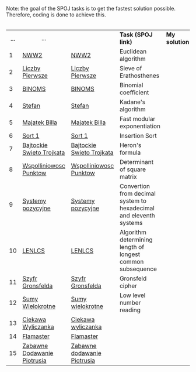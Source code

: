 Note: the goal of the SPOJ tasks is to get the fastest solution possible. Therefore, coding is done to achieve this.
<br>
<br>
<table>
   <tr>
      <th align="center" vlign="middle">...</th>
		<td align="center" vlign="middle">...</td>
      <td> </td> <td><B>Task (SPOJ link)</td> <td><B>My solution</td> <td><B>Usage</td>
   </tr>
   <tr>
      <td>1</td> <td><a href="https://pl.spoj.com/problems/NWW">NWW2</a></td> <td><a href="https://github.com/Pawel-Iskra/mySPOJ/blob/master/mySPOJ/NWW2.java">NWW2</a></td> <td>Euclidean algorithm</td>
   </tr>
   <tr>
      <td>2</td> <td><a href="https://pl.spoj.com/problems/PRIME_T/">Liczby Pierwsze</a></td> <td><a href="https://github.com/Pawel-Iskra/mySPOJ/blob/master/mySPOJ/LiczbyPierwsze.java">Liczby Pierwsze</a></td> <td>Sieve of Erathosthenes</td>
   </tr>
   <tr>
      <td>3</td> <td><a href="https://pl.spoj.com/problems/BINOMS/">BINOMS</a></td> <td><a href="https://github.com/Pawel-Iskra/mySPOJ/blob/master/mySPOJ/BINOMS.java">BINOMS</a></td> <td>Binomial coefficient</td>
   </tr>
   <tr>
      <td>4</td> <td><a href="https://pl.spoj.com/problems/FZI_STEF/">Stefan</a></td> <td><a href="https://github.com/Pawel-Iskra/mySPOJ/blob/master/mySPOJ/Stefan.java">Stefan</a></td> <td>Kadane's algorithm</td>
   </tr>
    <tr>
      <td>5</td> <td><a href="https://pl.spoj.com/problems/MWP2_2B/">Majatek Billa</a></td> <td><a href="https://github.com/Pawel-Iskra/mySPOJ/blob/master/mySPOJ/MajatekBilla.java">Majatek Billa</a></td><td>Fast modular exponentiation</td>
   </tr>
    <tr>
      <td>6</td> <td><a href="https://pl.spoj.com/problems/PP0506A/">Sort 1</a></td> <td><a href="https://github.com/Pawel-Iskra/mySPOJ/blob/master/mySPOJ/Sort1.java">Sort 1</a></td> <td>Insertion Sort</td>
   </tr>
   <tr>
      <td>7</td> <td><a href="https://pl.spoj.com/problems/BAJTST/">Bajtockie Swieto Trojkata</a></td> <td><a href="https://github.com/Pawel-Iskra/mySPOJ/blob/master/mySPOJ/BajtockieSwietoTrojkata.java">Bajtockie Swieto Trojkata</a></td> <td>Heron's formula</td>
   </tr>
   <tr>
      <td>8</td> <td><a href="https://pl.spoj.com/problems/JWSPLIN/">Wspolliniowosc Punktow</a></td> <td><a href="https://github.com/Pawel-Iskra/mySPOJ/blob/master/mySPOJ/WspolliniowoscPunktow.java">Wspolliniowosc Punktow</a></td> <td>Determinant of square matrix</td>
   </tr>
    <tr>
      <td>9</td> <td><a href="https://pl.spoj.com/problems/SYS/">Systemy pozycyjne</a></td> <td><a href="https://github.com/Pawel-Iskra/mySPOJ/blob/master/mySPOJ/SystemyPozycyjne.java">Systemy pozycyjne</a></td> <td>Convertion from decimal system to hexadecimal and eleventh systems</td>
   </tr>
   <tr>
      <td>10</td> <td><a href="https://pl.spoj.com/problems/LENLCS/">LENLCS</a></td> <td><a href="https://github.com/Pawel-Iskra/mySPOJ/blob/master/mySPOJ/LENLCS.java">LENLCS</a></td> <td>Algorithm determining length of longest common subsequence</td>
   </tr>
   <tr>
      <td>11</td> <td><a href="https://pl.spoj.com/problems/WI_SZYFR/">Szyfr Gronsfelda</a></td> <td><a href="https://github.com/Pawel-Iskra/mySPOJ/blob/master/mySPOJ/SzyfrGronsfelda.java">Szyfr Gronsfelda</a></td>  <td>Gronsfeld cipher</td>
   </tr>
   <tr>
      <td>12</td> <td><a href="https://pl.spoj.com/problems/KC008/">Sumy Wielokrotne</a></td> <td><a href="https://github.com/Pawel-Iskra/mySPOJ/blob/master/mySPOJ/SumyWielokrotne.java">Sumy wielokrotne</a></td> <td>Low level number reading</td>
   </tr>
   <tr>
      <td>13</td> <td><a href="https://pl.spoj.com/problems/ETI06F2/">Ciekawa Wyliczanka</a></td> <td><a href="https://github.com/Pawel-Iskra/mySPOJ/blob/master/mySPOJ/CiekawaWyliczanka.java">Ciekawa wyliczanka</a></td> <td> </td>
   </tr>
   <tr>
      <td>14</td> <td><a href="https://pl.spoj.com/problems/FLAMASTE/">Flamaster</a></td> <td><a href="https://github.com/Pawel-Iskra/mySPOJ/blob/master/mySPOJ/Flamaster.java">Flamaster</a> <td> </td>
   </tr>
    <tr>
      <td>15</td> <td><a href="https://pl.spoj.com/problems/BFN1/">Zabawne Dodawanie Piotrusia</a></td> <td><a href="https://github.com/Pawel-Iskra/mySPOJ/blob/master/mySPOJ/ZabawneDodawaniePiotrusia.java">Zabawne dodawanie Piotrusia</a> <td> </td>
   </tr>
   
</table>
